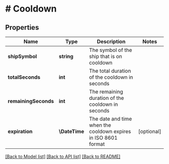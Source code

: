 # # Cooldown

## Properties

Name | Type | Description | Notes
------------ | ------------- | ------------- | -------------
**shipSymbol** | **string** | The symbol of the ship that is on cooldown |
**totalSeconds** | **int** | The total duration of the cooldown in seconds |
**remainingSeconds** | **int** | The remaining duration of the cooldown in seconds |
**expiration** | **\DateTime** | The date and time when the cooldown expires in ISO 8601 format | [optional]

[[Back to Model list]](../../README.md#models) [[Back to API list]](../../README.md#endpoints) [[Back to README]](../../README.md)
